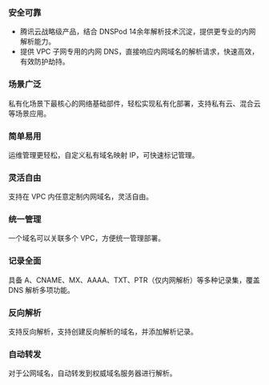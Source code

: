 ### 安全可靠
- 腾讯云战略级产品，结合 DNSPod 14余年解析技术沉淀，提供更专业的内网解析能力。
- 提供 VPC 子网专用的内网 DNS，直接响应内网域名的解析请求，快速高效，有效防护劫持。

### 场景广泛
私有化场景下最核心的网络基础部件，轻松实现私有化部署，支持私有云、混合云等场景应用。

### 简单易用
运维管理更轻松，自定义私有域名映射 IP，可快速标记管理。

### 灵活自由
支持在 VPC 内任意定制内网域名，灵活自由。

### 统一管理
一个域名可以关联多个 VPC，方便统一管理部署。

### 记录全面
具备 A、CNAME、MX、AAAA、TXT、PTR（仅内网解析）等多种记录集，覆盖 DNS 解析多项功能。

### 反向解析
支持反向解析，支持创建反向解析的域名，并添加解析记录。

### 自动转发
对于公网域名，自动转发到权威域名服务器进行解析。
